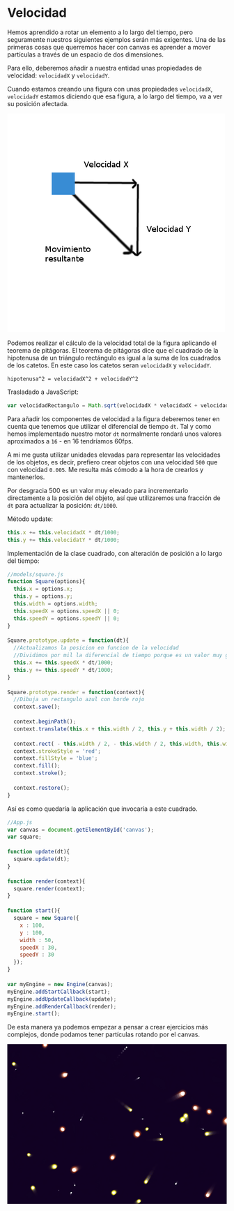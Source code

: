 # Velocidad

Hemos aprendido a rotar un elemento a lo largo del tiempo, pero seguramente nuestros siguientes ejemplos serán más exigentes. Una de las primeras cosas que querremos hacer con canvas es aprender a mover partículas a través de un espacio de dos dimensiones.

Para ello, deberemos añadir a nuestra entidad unas propiedades de velocidad: `velocidadX` y `velocidadY`.

Cuando estamos creando una figura con unas propiedades `velocidadX`, `velocidadY` estamos diciendo que esa figura, a lo largo del tiempo, va a ver su posición afectada.


![](https://github.com/rafinskipg/introductioncanvas/raw/master/img/teory/chapter_animations/pitagoras.png)

Podemos realizar el cálculo de la velocidad total de la figura aplicando el teorema de pitágoras. El teorema de pitágoras dice que el cuadrado de la hipotenusa de un triángulo rectángulo es igual a la suma de los cuadrados de los catetos. En este caso los catetos seran `velocidadX` y `velocidadY`. 

```
hipotenusa^2 = velocidadX^2 + velocidadY^2
```

Trasladado a JavaScript:

```javascript
var velocidadRectangulo = Math.sqrt(velocidadX * velocidadX + velocidadY * velocidadY )
```

Para añadir los componentes de velocidad a la figura deberemos tener en cuenta que tenemos que utilizar el diferencial de tiempo `dt`. 
Tal y como hemos implementado nuestro motor `dt` normalmente rondará unos valores aproximados a `16` - en 16 tendríamos 60fps.

A mi me gusta utilizar unidades elevadas para representar las velocidades de los objetos, es decir, prefiero crear objetos con una velocidad `500` que con velocidad `0.005`. Me resulta más cómodo a la hora de crearlos y mantenerlos.

Por desgracia 500 es un valor muy elevado para incrementarlo directamente a la posición del objeto, así que utilizaremos una fracción de `dt` para actualizar la posición: `dt/1000`.

Método update:

```javascript
this.x += this.velocidadX * dt/1000;
this.y += this.velocidatY * dt/1000;
```

Implementación de la clase cuadrado, con alteración de posición a lo largo del tiempo:

```javascript
//models/square.js
function Square(options){
  this.x = options.x;
  this.y = options.y;
  this.width = options.width;
  this.speedX = options.speedX || 0;
  this.speedY = options.speedY || 0;
}

Square.prototype.update = function(dt){
  //Actualizamos la posicion en funcion de la velocidad
  //Dividimos por mil la diferencial de tiempo porque es un valor muy grande
  this.x += this.speedX * dt/1000;
  this.y += this.speedY * dt/1000;
}

Square.prototype.render = function(context){
  //Dibuja un rectangulo azul con borde rojo
  context.save();
  
  context.beginPath();
  context.translate(this.x + this.width / 2, this.y + this.width / 2);

  context.rect( - this.width / 2, - this.width / 2, this.width, this.width);
  context.strokeStyle = 'red';
  context.fillStyle = 'blue';
  context.fill();
  context.stroke();

  context.restore();
}
```

Así es como quedaría la aplicación que invocaría a este cuadrado.

```javascript
//App.js
var canvas = document.getElementById('canvas');
var square;

function update(dt){
  square.update(dt);
}

function render(context){
  square.render(context);
}

function start(){
  square = new Square({ 
    x : 100,
    y : 100,
    width : 50,
    speedX : 30,
    speedY : 30
  });
}

var myEngine = new Engine(canvas);
myEngine.addStartCallback(start);
myEngine.addUpdateCallback(update);
myEngine.addRenderCallback(render);
myEngine.start();
```


De esta manera ya podemos empezar a pensar a crear ejercicios más complejos, donde podamos tener partículas rotando por el canvas.

![](https://github.com/rafinskipg/introductioncanvas/raw/master/img/teory/chapter_animations/particles_moving.png)

